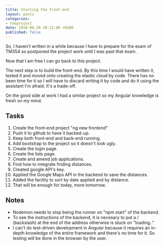```yaml
---
title: Starting the front-end
layout: posts
categories:
- theproject
date: 2018-06-20 20:12:00 +0100
published: false
---
```

So, I haven't written in a while because I have to prepare for the exam of TM354 so postponed the project work until I was past that exam.

Now that I am free I can go back to this project.

The next step is to build the front-end. By this time I would have written it, tested it and moved onto creating the elastic cloud by code. There has no been time for it so I will have to discard writing it by code and do it using the assistant I'm afraid. It's a trade-off.

On the good side at work I had a similar project so my Angular knowledge is fresh on my mind.

## Tasks

 1. Create the front-end project "ng new frontend"
 2. Push it to github to have it backed-up.
 3. Keep both front-end and back-end running.
 4. Add bootstrap to the project so it doesn't look ugly.
 5. Create the login page.
 6. Create the lists page.
 7. Create and amend job applications.
 8. Find how to integrate finding distances.
 9. Created google API's key.
10. Applied the Google Maps API in the backend to save the distances. 
11. Added the facility to sort by date applied and by distance. 
12. That will  be enough for today, more tomorrow. 

## Notes

* Nodemon needs to stop being the runner on "npm start" of the backend.
* To see the instructions of the backend, it is necesary to put a / (backslash) at the end of the address otherwise is stuck on "loading.."
* I can't do test-driven development in Angular because it requires an in-depth knowledge of the entire framework and there's no time for it. So testing will be done in the browser by the user.